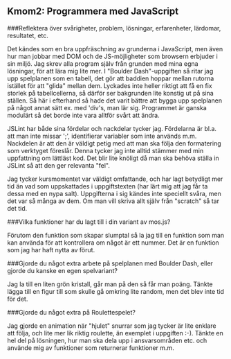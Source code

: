Kmom2: Programmera med JavaScript
---------------------------------

###Reflektera över svårigheter, problem, lösningar, erfarenheter, lärdomar, resultatet, etc.

Det kändes som en bra uppfräschning av grunderna i JavaScript, men även hur man jobbar med DOM och de JS-möjligheter som browsern erbjuder i sin miljö. Jag skrev alla program själv från grunden med mina egna lösningar, för att lära mig lite mer. I "Boulder Dash"-uppgiften så ritar jag upp spelplanen som en tabell, det gör att baddien hoppar mellan rutorna istället för att "glida" mellan dem. Lyckades inte heller riktigt att få en fix storlek på tabellcellerna, så därför ser bakgrunden lite konstig ut på sina ställen. Så här i efterhand så hade det varit bättre att bygga upp spelplanen på något annat sätt ex. med 'div's, man lär sig. Programmet är ganska modulärt så det borde inte vara alltför svårt att ändra.

JSLint har både sina fördelar och nackdelar tycker jag. Fördelarna är bl.a. att man inte missar ';', identifierar variabler som inte används m.m. Nackdelen är att den är väldigt petig med att man ska följa den formatering som verktyget föreslår. Denna tycker jag inte alltid stämmer med min uppfattning om lättläst kod. Det blir lite knöligt då man ska behöva ställa in JSLint så att den ger relevanta "fel".

Jag tycker kursmomentet var väldigt omfattande, och har lagt betydligt mer tid än vad som uppskattades i uppgiftstexten (har lärt mig att jag får ta dessa med en nypa salt). Uppgifterna i sig kändes inte speciellt svåra, men det var så många av dem. Om man vill skriva allt själv från "scratch" så tar det tid.

###Vilka funktioner har du lagt till i din variant av mos.js?

Förutom den funktion som skapar slumptal så la jag till en funktion som man kan använda för att kontrollera om något är ett nummer. Det är en funktion som jag har haft nytta av förut.

###Gjorde du något extra arbete på spelplanen med Boulder Dash, eller gjorde du kanske en egen spelvariant?

Jag la till en liten grön kristall, går man på den så får man poäng. Tänkte lägga till en figur till som skulle gå omkring lite random, men det blev inte tid för det.

###Gjorde du något extra på Roulettespelet?

Jag gjorde en animation när "hjulet" snurrar som jag tycker är lite enklare att följa, och lite mer lik riktig roulette, än exemplet i uppgiften :-). Tänkte en hel del på lösningen, hur man ska dela upp i ansvarsområden etc. och använde mig av funktioner som returnerar funktioner m.m.